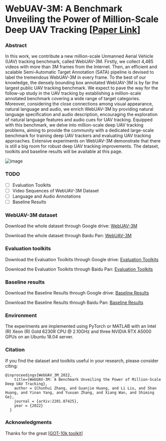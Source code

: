# WebUAV-3M: A Benchmark Unveiling the Power of Million-Scale Deep UAV Tracking [[Paper Link](https://arxiv.org/abs/2201.07425)]
### Abstract

In this work, we contribute a new million-scale Unmanned Aerial Vehicle (UAV) tracking benchmark, called WebUAV-3M. Firstly, we collect 4,485 videos with more than 3M frames from the Internet. Then, an efficient and scalable Semi-Automatic Target Annotation (SATA) pipeline is devised to label the tremendous WebUAV-3M in every frame. To the best of our knowledge, the densely bounding box annotated WebUAV-3M is by far the largest public UAV tracking benchmark. We expect to pave the way for the follow-up study in the UAV tracking by establishing a million-scale annotated benchmark covering a wide range of target categories. Moreover, considering the close connections among visual appearance, natural language and audio, we enrich WebUAV-3M by providing natural language specification and audio description, encouraging the exploration of natural language features and audio cues for UAV tracking. Equipped with this benchmark, we delve into million-scale deep UAV tracking problems, aiming to provide the community with a dedicated large-scale benchmark for training deep UAV trackers and evaluating UAV tracking approaches. Extensive experiments on WebUAV-3M demonstrate that there is still a big room for robust deep UAV tracking improvements. The dataset, toolkits and baseline results will be available at this page.

![image](https://github.com/983632847/WebUAV-3M/blob/main/imgs/Representative_Videos.png)


### TODO
- [ ] Evaluation Toolkits 
- [ ] Video Sequences of WebUAV-3M Dataset
- [ ] Language and Audio Annotations
- [ ] Baseline Results

### WebUAV-3M dataset

Download the whole dataset through Google drive: [WebUAV-3M]([https://drive.google.com/drive/folders/1d3T5_O9wlwpqKPFQq8BIYvKcKtWIA1uD?usp=sharing](https://docs.google.com/forms/d/e/1FAIpQLSe5Usq9VUSGjKollBCI1heln_o6u4SuiMcBRn_FNqp4v2d0Kw/viewform?usp=pp_url))

Download the whole dataset through Baidu Pan: [WebUAV-3M](https://github.com/983632847/WebUAV-3M)

### Evaluation toolkits

Download the Evaluation Toolkits through Google drive: [Evaluation Toolkits]([https://drive.google.com/drive/folders/1d3T5_O9wlwpqKPFQq8BIYvKcKtWIA1uD?usp=sharing](https://docs.google.com/forms/d/e/1FAIpQLSe5Usq9VUSGjKollBCI1heln_o6u4SuiMcBRn_FNqp4v2d0Kw/viewform?usp=pp_url))

Download the Evaluation Toolkits through Baidu Pan: [Evaluation Toolkits](https://github.com/983632847/WebUAV-3M)

### Baseline results

Download the Baseline Results through Google drive: [Baseline Results]([https://drive.google.com/drive/folders/1d3T5_O9wlwpqKPFQq8BIYvKcKtWIA1uD?usp=sharing](https://docs.google.com/forms/d/e/1FAIpQLSe5Usq9VUSGjKollBCI1heln_o6u4SuiMcBRn_FNqp4v2d0Kw/viewform?usp=pp_url))

Download the Baseline Results through Baidu Pan: [Baseline Results](https://github.com/983632847/WebUAV-3M)


### Environment

The experiments are implemented using PyTorch or MATLAB with an Intel (R) Xeon (R) Gold 6230R CPU @ 2.10GHz and three NVIDIA RTX A5000 GPUs on an Ubuntu 18.04 server.


### Citation

If you find the dataset and toolkits useful in your research, please consider citing:

    @inproceedings{WebUAV_3M_2022,
        title={WebUAV-3M: A Benchmark Unveiling the Power of Million-Scale Deep UAV Tracking},
        author = {Chunhui Zhang, and Guanjie Huang, and Li Liu, and Shan Huang, and Yinan Yang, and Yuxuan Zhang, and Xiang Wan, and Shiming Ge},
        journal = {arXiv:2201.07425},
        year = {2022}
      }


### Acknowledgments
Thanks for the great [[GOT-10k toolkit](https://github.com/got-10k/toolkit)]

